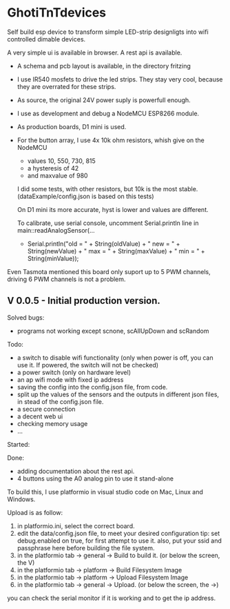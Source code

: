 # GhotiTnTdevices

Self build esp device to transform simple LED-strip designligts into wifi controlled dimable devices.

A very simple ui is available in browser.
A rest api is available.

- A schema and pcb layout is available, in the directory fritzing
- I use IR540 mosfets to drive the led strips. They stay very cool, because they are overrated for these strips.
- As source, the original 24V power suply is powerfull enough.
- I use as development and debug a NodeMCU ESP8266 module.
- As production boards, D1 mini is used.
- For the button array, I use 4x 10k ohm resistors, whish give on the NodeMCU
   - values 10, 550, 730, 815
   - a hysteresis of 42
   - and maxvalue of 980

  I did some tests, with other resistors, but 10k is the most stable.
   (dataExample/config.json is based on this tests)

  On D1 mini its more accurate, hyst is lower and values are different.

  To calibrate, use serial console, uncomment Serial.println line in main::readAnalogSensor(...
  - Serial.println("old = " + String(oldValue) + " new = " + String(newValue) + " max = " + String(maxValue) + " min = " + String(minValue));

Even Tasmota mentioned this board only suport up to 5 PWM channels, driving 6 PWM channels is not a problem.

V 0.0.5 - Initial production version.
-------------------------------------

Solved bugs:
- programs not working except scnone, scAllUpDown and scRandom

Todo:
- a switch to disable wifi functionality (only when power is off, you can use it. If powered, the switch will not be checked)
- a power switch (only on hardware level)
- an ap wifi mode with fixed ip address
- saving the config into the config.json file, from code.
- split up the values of the sensors and the outputs in different json files, in stead of the config.json file.
- a secure connection
- a decent web ui
- checking memory usage
- ...

Started:

Done:
- adding documentation about the rest api.
- 4 buttons using the A0 analog pin to use it stand-alone

To build this, I use platformio in visual studio code on Mac, Linux and Windows.

Upload is as follow:
 1) in platformio.ini, select the correct board.
 2) edit the data/config.json file, to meet your desired configuration
    tip: set debug.enabled on true, for first attempt to use it.
         also, put your ssid and passphrase here before building the file system.
 3) in the platformio tab -> general -> Build to build it. (or below the screen, the V)
 4) in the platformio tab -> platform -> Build Filesystem Image
 5) in the platformio tab -> platform -> Upload Filesystem Image
 6) in the platformio tab -> general -> Upload. (or below the screen, the ->)
 
 you can check the serial monitor if it is working and to get the ip address.